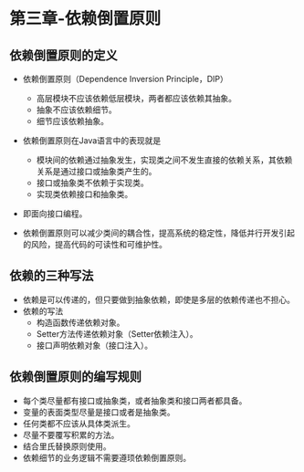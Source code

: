 # 第三章-依赖倒置原则
 
## 依赖倒置原则的定义
 
- 依赖倒置原则（Dependence Inversion Principle，DIP）
  - 高层模块不应该依赖低层模块，两者都应该依赖其抽象。
  - 抽象不应该依赖细节。
  - 细节应该依赖抽象。
 
- 依赖倒置原则在Java语言中的表现就是
  - 模块间的依赖通过抽象发生，实现类之间不发生直接的依赖关系，其依赖关系是通过接口或抽象类产生的。
  - 接口或抽象类不依赖于实现类。
  - 实现类依赖接口和抽象类。
- 即面向接口编程。
- 依赖倒置原则可以减少类间的耦合性，提高系统的稳定性，降低并行开发引起的风险，提高代码的可读性和可维护性。
 
## 依赖的三种写法
 
- 依赖是可以传递的，但只要做到抽象依赖，即使是多层的依赖传递也不担心。
- 依赖的写法
  - 构造函数传递依赖对象。
  - Setter方法传递依赖对象（Setter依赖注入）。
  - 接口声明依赖对象（接口注入）。
 
## 依赖倒置原则的编写规则
 
- 每个类尽量都有接口或抽象类，或者抽象类和接口两者都具备。
- 变量的表面类型尽量是接口或者是抽象类。
- 任何类都不应该从具体类派生。
- 尽量不要覆写积累的方法。
- 结合里氏替换原则使用。
- 依赖细节的业务逻辑不需要遵顼依赖倒置原则。
